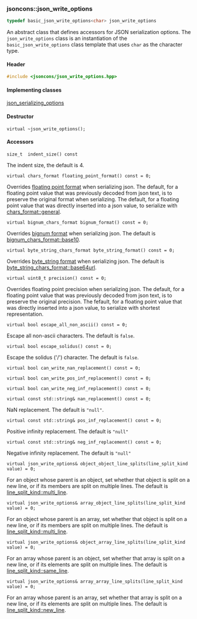 ### jsoncons::json_write_options

```c++
typedef basic_json_write_options<char> json_write_options
```

An abstract class that defines accessors for JSON serialization options. The `json_write_options` class is an instantiation of the `basic_json_write_options` class template that uses `char` as the character type.

#### Header
```c++
#include <jsoncons/json_write_options.hpp>
```

#### Implementing classes

[json_serializing_options](json_serializing_options.md)

#### Destructor

    virtual ~json_write_options();

#### Accessors

    size_t  indent_size() const
The indent size, the default is 4.

    virtual chars_format floating_point_format() const = 0;
Overrides [floating point format](chars_format.md) when serializing json.
The default, for a floating point value that was previously decoded from json text, is to preserve the original format when serializing.
The default, for a floating point value that was directly inserted into a json value, to serialize with [chars_format::general](chars_format.md). 

    virtual bignum_chars_format bignum_format() const = 0; 
Overrides [bignum format](bignum_chars_format.md) when serializing json.
The default is [bignum_chars_format::base10](bignum_chars_format.md). 

    virtual byte_string_chars_format byte_string_format() const = 0; 
Overrides [byte_string format](byte_string_chars_format.md) when serializing json.
The default is [byte_string_chars_format::base64url](byte_string_chars_format.md). 

    virtual uint8_t precision() const = 0; 
Overrides floating point precision when serializing json. 
The default, for a floating point value that was previously decoded from json text, is to preserve the original precision. 
The fefault, for a floating point value that was directly inserted into a json value, to serialize with shortest representation. 

    virtual bool escape_all_non_ascii() const = 0;
Escape all non-ascii characters. The default is `false`.

    virtual bool escape_solidus() const = 0;
Escape the solidus ('/') character. The default is `false`.

    virtual bool can_write_nan_replacement() const = 0;

    virtual bool can_write_pos_inf_replacement() const = 0;

    virtual bool can_write_neg_inf_replacement() const = 0;

    virtual const std::string& nan_replacement() const = 0; 
NaN replacement. The default is `"null"`. 

    virtual const std::string& pos_inf_replacement() const = 0; 
Positive infinity replacement. The default is `"null"`

    virtual const std::string& neg_inf_replacement() const = 0; 
Negative infinity replacement. The default is `"null"`

    virtual json_write_options& object_object_line_splits(line_split_kind value) = 0;
For an object whose parent is an object, set whether that object is split on a new line, or if its members are split on multiple lines. The default is [line_split_kind::multi_line](line_split_kind.md).

    virtual json_write_options& array_object_line_splits(line_split_kind value) = 0;
For an object whose parent is an array, set whether that object is split on a new line, or if its members are split on multiple lines. The default is [line_split_kind::multi_line](line_split_kind.md).

    virtual json_write_options& object_array_line_splits(line_split_kind value) = 0;
For an array whose parent is an object, set whether that array is split on a new line, or if its elements are split on multiple lines. The default is [line_split_kind::same_line](line_split_kind).

    virtual json_write_options& array_array_line_splits(line_split_kind value) = 0;
For an array whose parent is an array, set whether that array is split on a new line, or if its elements are split on multiple lines. The default is [line_split_kind::new_line](line_split_kind).


